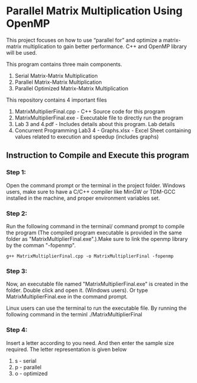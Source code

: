 # Parallel Matrix Multiplication Using OpenMP
This project focuses on how to use “parallel for” and optimize a matrix-matrix multiplication to gain better performance. C++ and OpenMP library will be used.

This program contains three main components.

1) Serial Matrix-Matrix Multiplication
2) Parallel Matrix-Matrix Multiplication
3) Parallel Optimized Matrix-Matrix Multiplication

This repository contains 4 important files

1)	MatrixMultiplierFinal.cpp	-	C++ Source code for this program
2)	MatrixMultiplierFinal.exe	-	Executable file to directly run the program
3)	Lab 3 and 4.pdf				-	Includes details about this program. Lab details
4)	Concurrent Programming Lab3 4 - Graphs.xlsx 	-	Excel Sheet containing values related to execution and speedup (includes graphs)

## Instruction to Compile and Execute this program

### Step 1:

Open the command prompt or the terminal in the project folder. Windows users, make sure to have a C/C++ compiler like MinGW or TDM-GCC installed in the machine, and proper environment variables set.

### Step 2:

Run the following command in the terminal/ command prompt to compile the program (The compiled program executable is provided in the same folder as "MatrixMultiplierFinal.exe".).Make sure to link the openmp library by the comman "-fopenmp".

```g++ MatrixMultiplierFinal.cpp -o MatrixMultiplierFinal -fopenmp```

### Step 3:

Now, an executable file named "MatrixMultiplierFinal.exe" is created in the folder. Double click and open it. (Windows users). Or type MatrixMultiplierFinal.exe in the command prompt.

Linux users can use the terminal to run the executable file. By running the following command in the terminl
./MatrixMultiplierFinal

### Step 4:

Insert a letter according to you need. And then enter the sample size required. The letter representation is given below

1) s - serial
2) p - parallel
3) o - optimized


